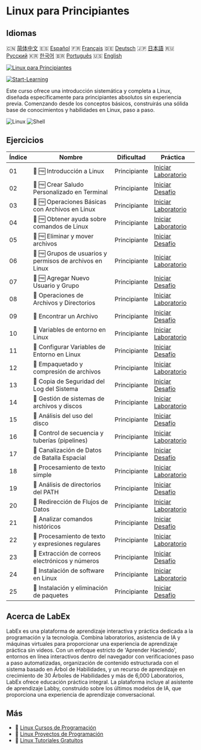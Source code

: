 # Linux para Principiantes

## Idiomas

🇨🇳 [简体中文](README_zh.md) 🇪🇸 [Español](README_es.md) 🇫🇷 [Français](README_fr.md) 🇩🇪 [Deutsch](README_de.md) 🇯🇵 [日本語](README_ja.md) 🇷🇺 [Русский](README_ru.md) 🇰🇷 [한국어](README_ko.md) 🇧🇷 [Português](README_pt.md) 🇺🇸 [English](README.md) 

[![Linux para Principiantes](https://cover-creator.labex.io/linux-for-noobs.png?lang=es)](https://labex.io/es/courses/linux-for-noobs)

[![Start-Learning](https://img.shields.io/badge/Start-Learning-whitesmoke?style=for-the-badge)](https://labex.io/es/courses/linux-for-noobs)

Este curso ofrece una introducción sistemática y completa a Linux, diseñada específicamente para principiantes absolutos sin experiencia previa. Comenzando desde los conceptos básicos, construirás una sólida base de conocimientos y habilidades en Linux, paso a paso.

![Linux](https://img.shields.io/badge/Linux-whitesmoke?style=for-the-badge&logo=linux)
![Shell](https://img.shields.io/badge/Shell-whitesmoke?style=for-the-badge&logo=shell)


## Ejercicios

|   Índice | Nombre                                                   | Dificultad   | Práctica                                                                                                                            |
|----------|----------------------------------------------------------|--------------|-------------------------------------------------------------------------------------------------------------------------------------|
|       01 | 📖 🆓 Introducción a Linux                               | Principiante | <a target='_blank' href='https://labex.io/es/tutorials/linux-getting-started-with-linux-446315'>Iniciar Laboratorio</a>             |
|       02 | 🎯 🆓 Crear Saludo Personalizado en Terminal             | Principiante | <a target='_blank' href='https://labex.io/es/tutorials/linux-create-personalized-terminal-greeting-446322'>Iniciar Desafío</a>      |
|       03 | 📖 🆓 Operaciones Básicas con Archivos en Linux          | Principiante | <a target='_blank' href='https://labex.io/es/tutorials/linux-basic-file-operations-in-linux-18001'>Iniciar Laboratorio</a>          |
|       04 | 📖 🆓 Obtener ayuda sobre comandos de Linux              | Principiante | <a target='_blank' href='https://labex.io/es/tutorials/linux-get-help-on-linux-commands-18000'>Iniciar Laboratorio</a>              |
|       05 | 🎯 🆓 Eliminar y mover archivos                          | Principiante | <a target='_blank' href='https://labex.io/es/tutorials/linux-delete-and-move-files-7777'>Iniciar Desafío</a>                        |
|       06 | 📖 🆓 Grupos de usuarios y permisos de archivos en Linux | Principiante | <a target='_blank' href='https://labex.io/es/tutorials/linux-linux-user-group-and-file-permissions-18002'>Iniciar Laboratorio</a>   |
|       07 | 🎯 🆓 Agregar Nuevo Usuario y Grupo                      | Principiante | <a target='_blank' href='https://labex.io/es/tutorials/linux-add-new-user-and-group-17987'>Iniciar Desafío</a>                      |
|       08 | 📖  Operaciones de Archivos y Directorios                | Principiante | <a target='_blank' href='https://labex.io/es/tutorials/linux-file-and-directory-operations-17997'>Iniciar Laboratorio</a>           |
|       09 | 🎯  Encontrar un Archivo                                 | Principiante | <a target='_blank' href='https://labex.io/es/tutorials/linux-find-a-file-17993'>Iniciar Desafío</a>                                 |
|       10 | 📖  Variables de entorno en Linux                        | Principiante | <a target='_blank' href='https://labex.io/es/tutorials/linux-environment-variables-in-linux-385274'>Iniciar Laboratorio</a>         |
|       11 | 🎯  Configurar Variables de Entorno en Linux             | Principiante | <a target='_blank' href='https://labex.io/es/tutorials/linux-configure-linux-environment-variables-437861'>Iniciar Desafío</a>      |
|       12 | 📖  Empaquetado y compresión de archivos                 | Principiante | <a target='_blank' href='https://labex.io/es/tutorials/linux-file-packaging-and-compression-385413'>Iniciar Laboratorio</a>         |
|       13 | 🎯  Copia de Seguridad del Log del Sistema               | Principiante | <a target='_blank' href='https://labex.io/es/tutorials/linux-backup-system-log-17989'>Iniciar Desafío</a>                           |
|       14 | 📖  Gestión de sistemas de archivos y discos             | Principiante | <a target='_blank' href='https://labex.io/es/tutorials/linux-file-system-and-disk-management-17999'>Iniciar Laboratorio</a>         |
|       15 | 🎯  Análisis del uso del disco                           | Principiante | <a target='_blank' href='https://labex.io/es/tutorials/linux-analyzing-disk-usage-7775'>Iniciar Desafío</a>                         |
|       16 | 📖  Control de secuencia y tuberías (pipelines)          | Principiante | <a target='_blank' href='https://labex.io/es/tutorials/linux-sequence-control-and-pipeline-17994'>Iniciar Laboratorio</a>           |
|       17 | 🎯  Canalización de Datos de Batalla Espacial            | Principiante | <a target='_blank' href='https://labex.io/es/tutorials/linux-space-battle-data-pipeline-385343'>Iniciar Desafío</a>                 |
|       18 | 📖  Procesamiento de texto simple                        | Principiante | <a target='_blank' href='https://labex.io/es/tutorials/linux-simple-text-processing-18004'>Iniciar Laboratorio</a>                  |
|       19 | 🎯  Análisis de directorios del PATH                     | Principiante | <a target='_blank' href='https://labex.io/es/tutorials/linux-analyzing-path-directories-385344'>Iniciar Desafío</a>                 |
|       20 | 📖  Redirección de Flujos de Datos                       | Principiante | <a target='_blank' href='https://labex.io/es/tutorials/linux-data-stream-redirection-17995'>Iniciar Laboratorio</a>                 |
|       21 | 🎯  Analizar comandos históricos                         | Principiante | <a target='_blank' href='https://labex.io/es/tutorials/linux-analyze-historical-commands-17988'>Iniciar Desafío</a>                 |
|       22 | 📖  Procesamiento de texto y expresiones regulares       | Principiante | <a target='_blank' href='https://labex.io/es/tutorials/linux-text-processing-and-regular-expressions-18003'>Iniciar Laboratorio</a> |
|       23 | 🎯  Extracción de correos electrónicos y números         | Principiante | <a target='_blank' href='https://labex.io/es/tutorials/linux-extracting-mails-and-numbers-17991'>Iniciar Desafío</a>                |
|       24 | 📖  Instalación de software en Linux                     | Principiante | <a target='_blank' href='https://labex.io/es/tutorials/linux-software-installation-on-linux-18005'>Iniciar Laboratorio</a>          |
|       25 | 🎯  Instalación y eliminación de paquetes                | Principiante | <a target='_blank' href='https://labex.io/es/tutorials/linux-installing-and-removing-packages-385380'>Iniciar Desafío</a>           |

## Acerca de LabEx

LabEx es una plataforma de aprendizaje interactiva y práctica dedicada a la programación y la tecnología. Combina laboratorios, asistencia de IA y máquinas virtuales para proporcionar una experiencia de aprendizaje práctica sin videos. Con un enfoque estricto de 'Aprender Haciendo', entornos en línea interactivos dentro del navegador con verificaciones paso a paso automatizadas, organización de contenido estructurada con el sistema basado en Árbol de Habilidades, y un recurso de aprendizaje en crecimiento de 30 Árboles de Habilidades y más de 6,000 Laboratorios, LabEx ofrece educación práctica integral. La plataforma incluye al asistente de aprendizaje Labby, construido sobre los últimos modelos de IA, que proporciona una experiencia de aprendizaje conversacional.

## Más

- 🔗 [Linux Cursos de Programación](https://github.com/labex-labs/awesome-programming-courses)
- 🔗 [Linux Proyectos de Programación](https://github.com/labex-labs/awesome-programming-projects)
- 🔗 [Linux Tutoriales Gratuitos](https://github.com/labex-labs/linux-free-tutorials)

